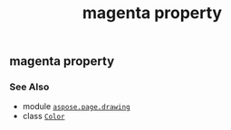 ﻿---
title: magenta property
second_title: Aspose.Page for Python via .NET API References
description: 
type: docs
weight: 950
url: /python-net/aspose.page.drawing/color/magenta/
is_root: false
---

## magenta property


### See Also
* module [`aspose.page.drawing`](../../)
* class [`Color`](/page/python-net/aspose.page.drawing/color)
